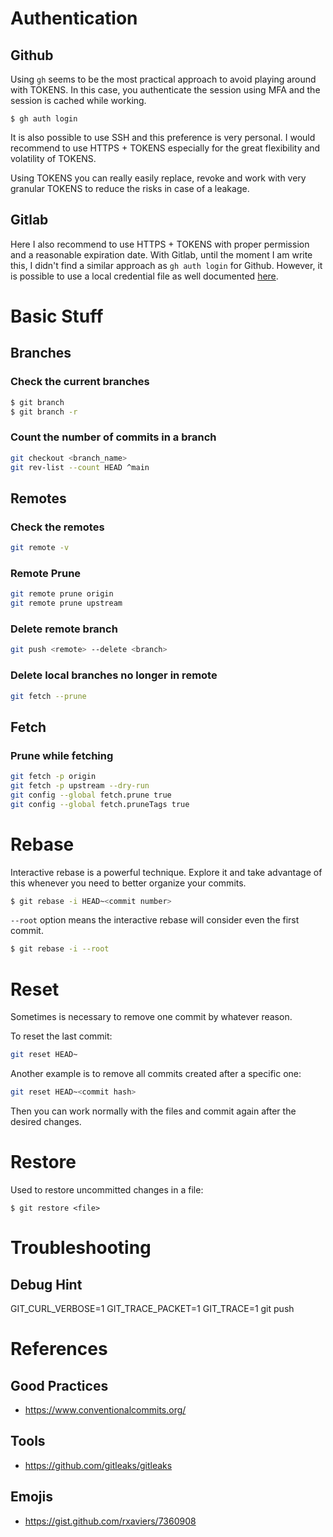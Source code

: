 # Authentication

## Github

Using `gh` seems to be the most practical approach to avoid playing around with TOKENS.
In this case, you authenticate the session using MFA and the session is cached while working.

```$ gh auth login```

It is also possible to use SSH and this preference is very personal.
I would recommend to use HTTPS + TOKENS especially for the great flexibility and volatility of TOKENS.

Using TOKENS you can really easily replace, revoke and work with very granular TOKENS to reduce the risks in case of a leakage.

## Gitlab

Here I also recommend to use HTTPS + TOKENS with proper permission and a reasonable expiration date.
With Gitlab, until the moment I am write this, I didn't find a similar approach as `gh auth login` for Github.
However, it is possible to use a local credential file as well documented [here](https://git-scm.com/docs/git-credential-store#_storage_format).

# Basic Stuff

## Branches

### Check the current branches

```bash
$ git branch
$ git branch -r
```

### Count the number of commits in a branch

```bash
git checkout <branch_name>
git rev-list --count HEAD ^main
```

## Remotes

### Check the remotes

```bash
git remote -v
```

### Remote Prune

```bash
git remote prune origin
git remote prune upstream
```

### Delete remote branch

```bash
git push <remote> --delete <branch>
```

### Delete local branches no longer in remote

```bash
git fetch --prune
```

## Fetch

### Prune while fetching

```bash
git fetch -p origin
git fetch -p upstream --dry-run
git config --global fetch.prune true
git config --global fetch.pruneTags true
```

# Rebase

Interactive rebase is a powerful technique. Explore it and take advantage of this whenever you need to better organize your commits.

```bash
$ git rebase -i HEAD~<commit number>
```

`--root` option means the interactive rebase will consider even the first commit.

```bash
$ git rebase -i --root
```

# Reset

Sometimes is necessary to remove one commit by whatever reason.

To reset the last commit:

```bash
git reset HEAD~
```

Another example is to remove all commits created after a specific one:

```bash
git reset HEAD~<commit hash>
```

Then you can work normally with the files and commit again after the desired changes.

# Restore

Used to restore uncommitted changes in a file:

```$ git restore <file>```

# Troubleshooting

## Debug Hint

GIT_CURL_VERBOSE=1 GIT_TRACE_PACKET=1 GIT_TRACE=1 git push

# References

## Good Practices
* https://www.conventionalcommits.org/

## Tools
* https://github.com/gitleaks/gitleaks

## Emojis
* https://gist.github.com/rxaviers/7360908
